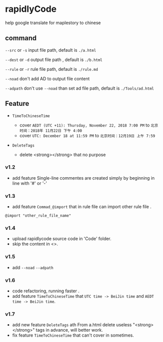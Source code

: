 # rapidlyCode

help google translate for maplestory to chinese 

## command
`--src` or  `-s` input file path, default is `./a.html`

`--dest` or `-d` output file path , default is `./b.html`

`--rule` or `-r` rule file path, default is `./rule.md`

`--noad` don't add AD to output file content

`--adpath` don't use `--noad` than set ad file path, default is `./Tools/ad.html`

## Feature

-  `TimeToChineseTime` 
	- cover `AEDT (UTC +11): Thursday, November 22, 2018 7:00 PM` to  `北京时间：2018年 11月22日 下午 4:00`
	- cover `UTC: December 18 at 11:59 PM` to `北京时间：12月19日 上午 7:59`

- `DeleteTags`
	- delete &lt;strong&gt;&lt;/strong&gt; that no purpose






### v1.2

- add feature Single-line commentes are created simply by beginning in line with '#' or '-'

### v1.3

- add feature `Commad_@import` that in rule file can import other rule file .
```
@import "other_rule_file_name"
``` 

### v1.4

- upload rapidlycode source code in 'Code' folder.
- skip the content in <>.

### v1.5

- add `--noad` `--adpath`

### v1.6

- code refactoring, running faster .
- add feature `TimeToChineseTime` that `UTC time -> BeiJin time` and  `AEDT  time -> BeiJin time`.

### v1.7

- add new feature `DeleteTags` ath From a.html delete useless "&lt;strong&gt;&lt;/strong&gt;" tags in advance, will better work.
- fix feature `TimeToChineseTime` that can't cover in sometimes.
